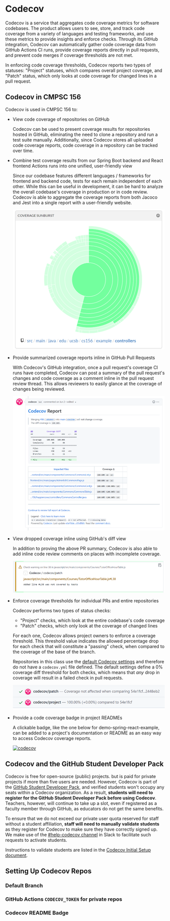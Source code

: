 # Codecov

Codecov is a service that aggregates code coverage metrics for software codebases. The product allows users to see, store, and track code coverage from a variety of languages and testing frameworks, and use these metrics to provide insights and enforce checks. Through its GitHub integration, Codecov can automatically gather code coverage data from GitHub Actions CI runs, provide coverage reports directly in pull requests, and prevent code merges if coverage thresholds are not met.

In enforcing code coverage thresholds, Codecov reports two types of statuses: "Project" statuses, which compares overall project coverage, and "Patch" status, which only looks at code coverage for changed lines in a pull request.

## Codecov in CMPSC 156

Codecov is used in CMPSC 156 to:

* View code coverage of repositories on GitHub

  Codecov can be used to present coverage results for repositories hosted in GitHub, eliminating the need to clone a repository and run a test suite manually. Additionally, since Codecov stores all uploaded code coverage reports, code coverage in a repository can be tracked over time.

* Combine test coverage results from our Spring Boot backend and React frontend Actions runs into one unified, user-friendly view

  Since our codebase features different languages / frameworks for frontend and backend code, tests for each remain independent of each other. While this can be useful in development, it can be hard to analyze the overall codebase's coverage in production or in code review. Codecov is able to aggregate the coverage reports from both Jacoco and Jest into a single report with a user-friendly website.

  ![Codecov Sunburst](../../images/services/testing/codecov-sunburst.PNG)

* Provide summarized coverage reports inline in GitHub Pull Requests

  With Codecov's GitHub integration, once a pull request's coverage CI runs have completed, Codecov can post a summary of the pull request's changes and code coverage as a comment inline in the pull request review thread. This allows reviewers to easily glance at the coverage of changes being reviewed.

  ![Codecov Summary](../../images/services/testing/codecov-pr-summary.PNG)

* View dropped coverage inline using GitHub's diff view

  In addition to proving the above PR summary, Codecov is also able to add inline code review comments on places with incomplete coverage.

  ![Codecov Diff Comment](../../images/services/testing/codecov-pr-diff-comment.PNG)

* Enforce coverage thresholds for individual PRs and entire repositories

  Codecov performs two types of status checks:

  * "Project" checks, which look at the entire codebase's code coverage
  * "Patch" checks, which only look at the coverage of changed lines

  For each one, Codecov allows project owners to enforce a coverage threshold. This threshold value indicates the allowed percentage drop for each check that will constitute a "passing" check, when compared to the coverage of the base of the branch. 

  Repositories in this class use the [default Codecov settings](https://docs.codecov.com/docs/commit-status) and therefore do not have a `codecov.yml` file defined. The default settings define a 0% coverage diff threshold for both checks, which means that *any* drop in coverage will result in a failed check in pull requests.

  ![Codecov Status Checks](../../images/services/testing/codecov-pr-status-checks.PNG)

* Provide a code coverage badge in project READMEs

  A clickable badge, like the one below for demo-spring-react-example, can be added to a project's documentation or README as an easy way to access Codecov coverage reports.

  [![codecov](https://codecov.io/gh/ucsb-cs156/demo-spring-react-example/branch/main/graph/badge.svg?token=vT8pDxc6Fo)](https://codecov.io/gh/ucsb-cs156/demo-spring-react-example)

## Codecov and the GitHub Student Developer Pack

Codecov is free for open-source (public) projects. but is paid for private projects if more than five users are needed. However, Codecov is part of the [GitHub Student Developer Pack](https://education.github.com/pack), and verified students won't occupy any seats within a Codecov organization. As a result, **students will need to register for the GitHub Student Developer Pack before using Codecov**. Teachers, however, will continue to take up a slot, even if registered as a faculty member through GitHub, as educators do not get the same benefits.

To ensure that we do not exceed our private user quota reserved for staff without a student affiliation, **staff will need to manually validate students** as they register for Codecov to make sure they have correctly signed up. We make use of the [#help-codecov channel](../slack/3-channels.md#help-codecov) in Slack to facilitate such requests to activate students.

Instructions to validate students are listed in the [Codecov Initial Setup document](3-codecov-initial-setup.md). 

## Setting Up Codecov Repos

### Default Branch

### GitHub Actions `CODECOV_TOKEN` for private repos

### Codecov README Badge


